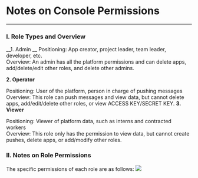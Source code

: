 ﻿# Notes on Console Permissions
-------------
### I. Role Types and Overview
__1. Admin
__
Positioning: App creator, project leader, team leader, developer, etc. <br>Overview: An admin has all the platform permissions and can delete apps, add/delete/edit other roles, and delete other admins.


__2. Operator__

Positioning: User of the platform, person in charge of pushing messages <br>Overview: This role can push messages and view data, but cannot delete apps, add/edit/delete other roles, or view ACCESS KEY/SECRET KEY.
__3. Viewer__

Positioning: Viewer of platform data, such as interns and contracted workers <br>Overview: This role only has the permission to view data, but cannot create pushes, delete apps, or add/modify other roles.
### II. Notes on Role Permissions
The specific permissions of each role are as follows:
![](/assets/权限表.png)

